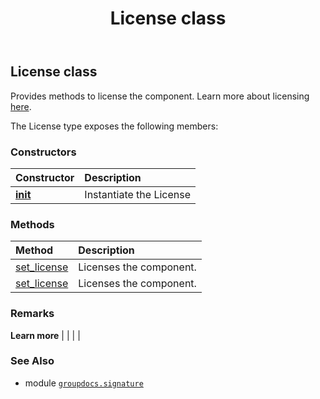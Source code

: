 ﻿---
title: License class
second_title: GroupDocs.Signature for Python via .NET API References
description: 
type: docs
url: /python-net/groupdocs.signature/license/
is_root: false
weight: 30
---

## License class

Provides methods to license the component. Learn more about licensing [here](https://purchase.groupdocs.com/faqs/licensing).



The License type exposes the following members:

### Constructors
| Constructor | Description |
| :- | :- |
| [__init__](/signature/python-net/groupdocs.signature/license/__init__/#) | Instantiate the License |


### Methods
| Method | Description |
| :- | :- |
| [set_license](/signature/python-net/groupdocs.signature/license/set_license/#str) | Licenses the component. |
| [set_license](/signature/python-net/groupdocs.signature/license/set_license/#io.RawIOBase) | Licenses the component. |



### Remarks 


**Learn more** |
|
 |
 |

### See Also
* module [`groupdocs.signature`](..)
